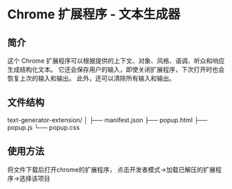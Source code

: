 # Chrome 扩展程序 - 文本生成器

## 简介

这个 Chrome 扩展程序可以根据提供的上下文、对象、风格、语调、听众和响应生成结构化文本。
它还会保存用户的输入，即使关闭扩展程序，下次打开时也会恢复上次的输入和输出。
此外，还可以清除所有输入和输出。

## 文件结构

text-generator-extension/
│
├── manifest.json
├── popup.html
├── popup.js
└── popup.css

## 使用方法

将文件下载后打开chrome的扩展程序，
点击开发者模式->加载已解压的扩展程序->选择该项目
